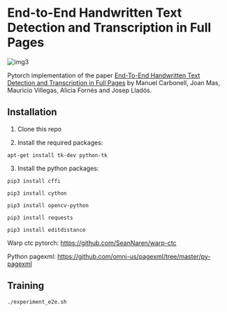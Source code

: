 # End-to-End Handwritten Text Detection and Transcription in Full Pages

![img3](http://www.cvc.uab.es/people/mcarbonell/images/page.jpg)

Pytorch  implementation of the paper [End-To-End Handwritten Text Detection and Transcription in Full Pages](http://www.cvc.uab.es/people/mcarbonell/papers/wml.pdf) by Manuel Carbonell, Joan Mas, Mauricio Villegas, Alicia Fornés and Josep Lladós.


## Installation

1) Clone this repo

2) Install the required packages:

```
apt-get install tk-dev python-tk
```

3) Install the python packages:
	
```
pip3 install cffi

pip3 install cython

pip3 install opencv-python

pip3 install requests

pip3 install editdistance
```
Warp ctc pytorch: https://github.com/SeanNaren/warp-ctc

Python pagexml: https://github.com/omni-us/pagexml/tree/master/py-pagexml

## Training


```
./experiment_e2e.sh
```

